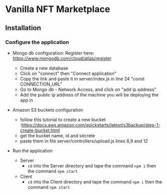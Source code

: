 # Vanilla NFT Marketplace

## Installation


### Configure the application
- Mongo db configuration: Register here: https://www.mongodb.com/cloud/atlas/register
	- Create a new database
	- Click on "connect" then "Connect application"
	- Copy the link and paste it in server/index.js in line 24 "const CONNECTION_URL"
	- Go to Mongo db - Network Access, and click on "add ip address"
	- Add the public ip address of the machine you will be deploying the app in

- Amazon S3 buckets configuration
	- follow this tutorial to create a new bucket :https://docs.aws.amazon.com/quickstarts/latest/s3backup/step-1-create-bucket.html
	- get the bucket name, id and secrete
	- paste them in file server/controllers/upload.js lines 8,9 and 12

- Run the application
	- Server
		- `cd` into the Server directory and tape the command `npm i` then the command `npm start`
	- Client
		- `cd` into the Client directory and tape the command `npm i` then the command `npm start`

